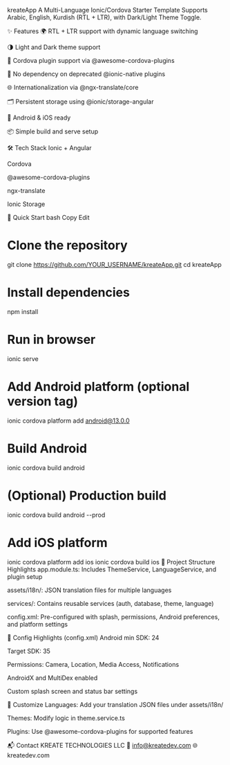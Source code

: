 kreateApp
A Multi-Language Ionic/Cordova Starter Template
Supports Arabic, English, Kurdish (RTL + LTR), with Dark/Light Theme Toggle.

✨ Features
🌍 RTL + LTR support with dynamic language switching

🌗 Light and Dark theme support

🚀 Cordova plugin support via @awesome-cordova-plugins

🔌 No dependency on deprecated @ionic-native plugins

🌐 Internationalization via @ngx-translate/core

🗂️ Persistent storage using @ionic/storage-angular

📱 Android & iOS ready

📦 Simple build and serve setup

🛠️ Tech Stack
Ionic + Angular

Cordova

@awesome-cordova-plugins

ngx-translate

Ionic Storage

🚀 Quick Start
bash
Copy
Edit
# Clone the repository
git clone https://github.com/YOUR_USERNAME/kreateApp.git
cd kreateApp

# Install dependencies
npm install

# Run in browser
ionic serve

# Add Android platform (optional version tag)
ionic cordova platform add android@13.0.0

# Build Android
ionic cordova build android

# (Optional) Production build
ionic cordova build android --prod

# Add iOS platform
ionic cordova platform add ios
ionic cordova build ios
📁 Project Structure Highlights
app.module.ts: Includes ThemeService, LanguageService, and plugin setup

assets/i18n/: JSON translation files for multiple languages

services/: Contains reusable services (auth, database, theme, language)

config.xml: Pre-configured with splash, permissions, Android preferences, and platform settings

📱 Config Highlights (config.xml)
Android min SDK: 24

Target SDK: 35

Permissions: Camera, Location, Media Access, Notifications

AndroidX and MultiDex enabled

Custom splash screen and status bar settings

🔧 Customize
Languages: Add your translation JSON files under assets/i18n/

Themes: Modify logic in theme.service.ts

Plugins: Use @awesome-cordova-plugins for supported features

📬 Contact
KREATE TECHNOLOGIES LLC
📧 info@kreatedev.com
🌐 kreatedev.com
